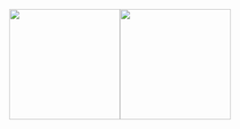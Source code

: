 <div style="display:flex;flex-wrap:wrap;">
      <img src="https://github-readme-stats.vercel.app/api/top-langs/?username=sebo21cc21&langs_count=10&layout=compact&theme=aura" height="200" />
      <img src="https://github-readme-stats.vercel.app/api?username=sebo21cc21&theme=aura" height="200" />
</div>
